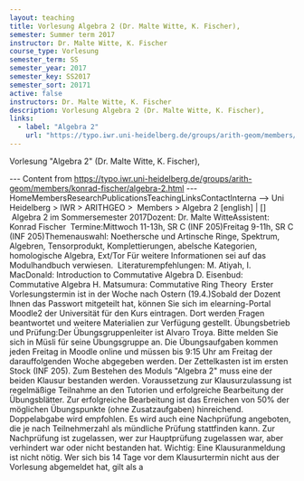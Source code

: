 ```yaml
---
layout: teaching
title: Vorlesung Algebra 2 (Dr. Malte Witte, K. Fischer),
semester: Summer term 2017
instructor: Dr. Malte Witte, K. Fischer
course_type: Vorlesung
semester_term: SS
semester_year: 2017
semester_key: SS2017
semester_sort: 20171
active: false
instructors: Dr. Malte Witte, K. Fischer
description: Vorlesung Algebra 2 (Dr. Malte Witte, K. Fischer),
links:
  - label: "Algebra 2"
    url: "https://typo.iwr.uni-heidelberg.de/groups/arith-geom/members/konrad-fischer/algebra-2.html"
---
```


Vorlesung "Algebra 2" (Dr. Malte Witte, K. Fischer),

--- Content from https://typo.iwr.uni-heidelberg.de/groups/arith-geom/members/konrad-fischer/algebra-2.html ---
HomeMembersResearchPublicationsTeachingLinksContactInterna --> Uni Heidelberg > IWR > ARITHGEO > &nbsp;Members >&nbsp;Algebra 2 [english]&nbsp;|&nbsp;[] &nbsp;Algebra 2 im Sommersemester 2017Dozent: Dr. Malte WitteAssistent: Konrad Fischer &nbsp;Termine:Mittwoch 11-13h, SR C (INF 205)Freitag 9-11h, SR C (INF 205)Themenauswahl: Noethersche und Artinsche Ringe, Spektrum, Algebren, Tensorprodukt, Komplettierungen, abelsche Kategorien, homologische Algebra, Ext/Tor Für weitere Informationen sei auf das Modulhandbuch verwiesen. &nbsp;Literaturempfehlungen: M. Atiyah, I. MacDonald: Introduction to Commutative Algebra D. Eisenbud: Commutative Algebra H. Matsumura: Commutative Ring Theory &nbsp;Erster Vorlesungstermin ist in der Woche nach Ostern (19.4.)Sobald der Dozent Ihnen das Passwort mitgeteilt hat, können Sie sich im elearning-Portal Moodle2 der Universität für den Kurs eintragen. Dort werden Fragen beantwortet und weitere Materialien zur Verfügung gestellt. Übungsbetrieb und Prüfung:Der Übungsgruppenleiter ist Alvaro Troya. Bitte melden Sie sich in Müsli für seine Übungsgruppe an. Die Übungsaufgaben kommen jeden Freitag in Moodle online und müssen bis 9:15 Uhr am Freitag der darauffolgenden Woche abgegeben werden. Der Zettelkasten ist im ersten Stock (INF 205). Zum Bestehen des Moduls "Algebra 2" muss eine der beiden Klausur bestanden werden. Voraussetzung zur Klausurzulassung ist regelmäßige Teilnahme an den Tutorien und erfolgreiche Bearbeitung der Übungsblätter. Zur erfolgreiche Bearbeitung ist das Erreichen von 50% der möglichen Übungspunkte (ohne Zusatzaufgaben) hinreichend. Doppelabgabe wird empfohlen. Es wird auch eine Nachprüfung angeboten, die je nach Teilnehmerzahl als mündliche Prüfung stattfinden kann. Zur Nachprüfung ist zugelassen, wer zur Hauptprüfung zugelassen war, aber verhindert war oder nicht bestanden hat. Wichtig: Eine Klausuranmeldung ist nicht nötig. Wer sich bis 14 Tage vor dem Klausurtermin nicht aus der Vorlesung abgemeldet hat, gilt als a

